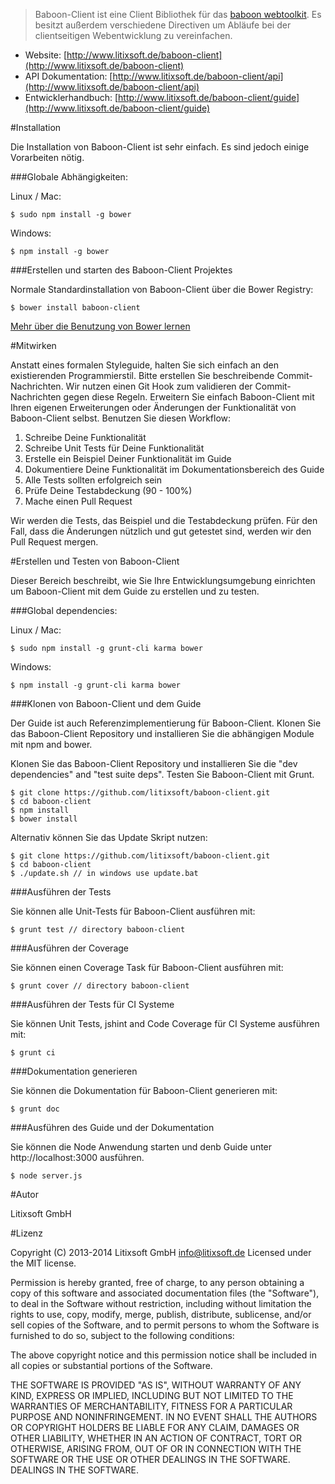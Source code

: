 
> Baboon-Client ist eine Client Bibliothek für das [baboon webtoolkit](https://github.com/litixsoft/baboon). Es besitzt außerdem verschiedene Directiven um Abläufe bei der clientseitigen Webentwicklung zu vereinfachen.

 * Website: [http://www.litixsoft.de/baboon-client](http://www.litixsoft.de/baboon-client)
 * API Dokumentation: [http://www.litixsoft.de/baboon-client/api](http://www.litixsoft.de/baboon-client/api)
 * Entwicklerhandbuch: [http://www.litixsoft.de/baboon-client/guide](http://www.litixsoft.de/baboon-client/guide)

#Installation

Die Installation von Baboon-Client ist sehr einfach. Es sind jedoch einige Vorarbeiten nötig.

###Globale Abhängigkeiten:

Linux / Mac:

    $ sudo npm install -g bower

Windows:

    $ npm install -g bower

###Erstellen und starten des Baboon-Client Projektes

Normale Standardinstallation von Baboon-Client über die Bower Registry:

    $ bower install baboon-client

[Mehr über die Benutzung von Bower lernen](https://github.com/bower/bower#usage)

#Mitwirken

Anstatt eines formalen Styleguide, halten Sie sich einfach an den existierenden Programmierstil. Bitte erstellen Sie beschreibende Commit-Nachrichten. Wir nutzen einen Git Hook zum validieren der Commit-Nachrichten gegen diese Regeln. Erweitern Sie einfach Baboon-Client mit Ihren eigenen Erweiterungen oder Änderungen der Funktionalität von Baboon-Client selbst. Benutzen Sie diesen Workflow:

 1. Schreibe Deine Funktionalität
 2. Schreibe Unit Tests für Deine Funktionalität
 3. Erstelle ein Beispiel Deiner Funktionalität im Guide
 4. Dokumentiere Deine Funktionalität im Dokumentationsbereich des Guide
 5. Alle Tests sollten erfolgreich sein
 6. Prüfe Deine Testabdeckung (90 - 100%)
 7. Mache einen Pull Request

Wir werden die Tests, das Beispiel und die Testabdeckung prüfen. Für den Fall, dass die Änderungen nützlich und gut getestet sind, werden wir den Pull Request mergen.

#Erstellen und Testen von Baboon-Client

Dieser Bereich beschreibt, wie Sie Ihre Entwicklungsumgebung einrichten um Baboon-Client mit dem Guide zu erstellen und zu testen.

###Global dependencies:

Linux / Mac:

    $ sudo npm install -g grunt-cli karma bower

Windows:

    $ npm install -g grunt-cli karma bower

###Klonen von Baboon-Client und dem Guide

Der Guide ist auch Referenzimplementierung für Baboon-Client. Klonen Sie das Baboon-Client Repository und installieren Sie die abhängigen Module mit npm and bower.

Klonen Sie das Baboon-Client Repository und installieren Sie die "dev dependencies" and "test suite deps". Testen Sie Baboon-Client mit Grunt.

    $ git clone https://github.com/litixsoft/baboon-client.git
    $ cd baboon-client
    $ npm install
    $ bower install

Alternativ können Sie das Update Skript nutzen:

    $ git clone https://github.com/litixsoft/baboon-client.git
    $ cd baboon-client
    $ ./update.sh // in windows use update.bat

###Ausführen der Tests

Sie können alle Unit-Tests für Baboon-Client ausführen mit:

    $ grunt test // directory baboon-client

###Ausführen der Coverage

Sie können einen Coverage Task für Baboon-Client ausführen mit:

    $ grunt cover // directory baboon-client

###Ausführen der Tests für CI Systeme

Sie können Unit Tests, jshint and Code Coverage für CI Systeme ausführen mit:

    $ grunt ci

###Dokumentation generieren

Sie können die Dokumentation für Baboon-Client generieren mit:

    $ grunt doc

###Ausführen des Guide und der Dokumentation

Sie können die Node Anwendung starten und denb Guide unter http://localhost:3000 ausführen.

    $ node server.js

#Autor

Litixsoft GmbH

#Lizenz

Copyright (C) 2013-2014 Litixsoft GmbH info@litixsoft.de Licensed under the MIT license.

Permission is hereby granted, free of charge, to any person obtaining a copy of this software and associated documentation files (the "Software"), to deal in the Software without restriction, including without limitation the rights to use, copy, modify, merge, publish, distribute, sublicense, and/or sell copies of the Software, and to permit persons to whom the Software is furnished to do so, subject to the following conditions:

The above copyright notice and this permission notice shall be included in all copies or substantial portions of the Software.

THE SOFTWARE IS PROVIDED "AS IS", WITHOUT WARRANTY OF ANY KIND, EXPRESS OR IMPLIED, INCLUDING BUT NOT LIMITED TO THE WARRANTIES OF MERCHANTABILITY, FITNESS FOR A PARTICULAR PURPOSE AND NONINFRINGEMENT. IN NO EVENT SHALL THE AUTHORS OR COPYRIGHT HOLDERS BE LIABLE FOR ANY CLAIM, DAMAGES OR OTHER LIABILITY, WHETHER IN AN ACTION OF CONTRACT, TORT OR OTHERWISE, ARISING FROM, OUT OF OR IN CONNECTION WITH THE SOFTWARE OR THE USE OR OTHER DEALINGS IN THE SOFTWARE. DEALINGS IN THE SOFTWARE.